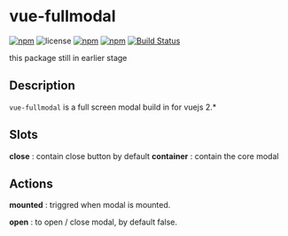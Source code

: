 # vue-fullmodal

[![npm](https://img.shields.io/npm/v/vue-fullmodal.svg)](https://www.npmjs.com/package/vue-fullmodal) ![license](https://img.shields.io/github/license/khofaai/vue-fullmodal.svg) [![npm](https://img.shields.io/npm/dw/vue-fullmodal.svg)](https://www.npmjs.com/package/vue-fullmodal) [![npm](https://img.shields.io/npm/dt/vue-fullmodal.svg)](https://www.npmjs.com/package/vue-fullmodal) [![Build Status](https://travis-ci.org/khofaai/vue-fullmodal.svg?branch=master)](https://travis-ci.org/khofaai/vue-fullmodal)

this package still in earlier stage

## Description

`vue-fullmodal` is a full screen modal build in for vuejs 2.*

## Slots

**close** : contain close button by default
**container** : contain the core modal

## Actions

**mounted** : triggred when modal is mounted.

**open** : to open / close modal, by default false.
